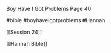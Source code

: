 Boy Have I Got Problems
Page 40

#bible #boyhaveigotproblems #Hannah 

[[Session 24]]

[[Hannah Bible]]
